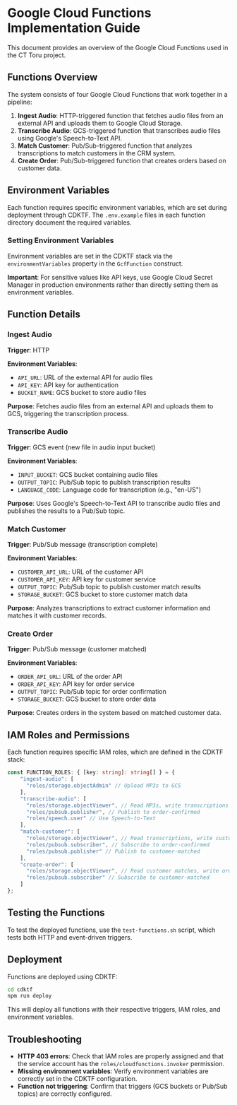 # Google Cloud Functions Implementation Guide

This document provides an overview of the Google Cloud Functions used in the CT Toru project.

## Functions Overview

The system consists of four Google Cloud Functions that work together in a pipeline:

1. **Ingest Audio**: HTTP-triggered function that fetches audio files from an external API and uploads them to Google Cloud Storage.
2. **Transcribe Audio**: GCS-triggered function that transcribes audio files using Google's Speech-to-Text API.
3. **Match Customer**: Pub/Sub-triggered function that analyzes transcriptions to match customers in the CRM system.
4. **Create Order**: Pub/Sub-triggered function that creates orders based on customer data.

## Environment Variables

Each function requires specific environment variables, which are set during deployment through CDKTF. The `.env.example` files in each function directory document the required variables.

### Setting Environment Variables

Environment variables are set in the CDKTF stack via the `environmentVariables` property in the `GcfFunction` construct.

**Important**: For sensitive values like API keys, use Google Cloud Secret Manager in production environments rather than directly setting them as environment variables.

## Function Details

### Ingest Audio

**Trigger**: HTTP

**Environment Variables**:
- `API_URL`: URL of the external API for audio files
- `API_KEY`: API key for authentication
- `BUCKET_NAME`: GCS bucket to store audio files

**Purpose**: Fetches audio files from an external API and uploads them to GCS, triggering the transcription process.

### Transcribe Audio

**Trigger**: GCS event (new file in audio input bucket)

**Environment Variables**:
- `INPUT_BUCKET`: GCS bucket containing audio files
- `OUTPUT_TOPIC`: Pub/Sub topic to publish transcription results
- `LANGUAGE_CODE`: Language code for transcription (e.g., "en-US")

**Purpose**: Uses Google's Speech-to-Text API to transcribe audio files and publishes the results to a Pub/Sub topic.

### Match Customer

**Trigger**: Pub/Sub message (transcription complete)

**Environment Variables**:
- `CUSTOMER_API_URL`: URL of the customer API
- `CUSTOMER_API_KEY`: API key for customer service
- `OUTPUT_TOPIC`: Pub/Sub topic to publish customer match results
- `STORAGE_BUCKET`: GCS bucket to store customer match data

**Purpose**: Analyzes transcriptions to extract customer information and matches it with customer records.

### Create Order

**Trigger**: Pub/Sub message (customer matched)

**Environment Variables**:
- `ORDER_API_URL`: URL of the order API
- `ORDER_API_KEY`: API key for order service
- `OUTPUT_TOPIC`: Pub/Sub topic for order confirmation
- `STORAGE_BUCKET`: GCS bucket to store order data

**Purpose**: Creates orders in the system based on matched customer data.

## IAM Roles and Permissions

Each function requires specific IAM roles, which are defined in the CDKTF stack:

```typescript
const FUNCTION_ROLES: { [key: string]: string[] } = {
    "ingest-audio": [
      "roles/storage.objectAdmin" // Upload MP3s to GCS
    ],
    "transcribe-audio": [
      "roles/storage.objectViewer", // Read MP3s, write transcriptions
      "roles/pubsub.publisher", // Publish to order-confirmed
      "roles/speech.user" // Use Speech-to-Text
    ],
    "match-customer": [
      "roles/storage.objectViewer", // Read transcriptions, write customer matches
      "roles/pubsub.subscriber", // Subscribe to order-confirmed
      "roles/pubsub.publisher" // Publish to customer-matched
    ],
    "create-order": [
      "roles/storage.objectViewer", // Read customer matches, write orders
      "roles/pubsub.subscriber" // Subscribe to customer-matched
    ]
};
```

## Testing the Functions

To test the deployed functions, use the `test-functions.sh` script, which tests both HTTP and event-driven triggers.

## Deployment

Functions are deployed using CDKTF:

```bash
cd cdktf
npm run deploy
```

This will deploy all functions with their respective triggers, IAM roles, and environment variables.

## Troubleshooting

- **HTTP 403 errors**: Check that IAM roles are properly assigned and that the service account has the `roles/cloudfunctions.invoker` permission.
- **Missing environment variables**: Verify environment variables are correctly set in the CDKTF configuration.
- **Function not triggering**: Confirm that triggers (GCS buckets or Pub/Sub topics) are correctly configured.
